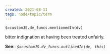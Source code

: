 ```yaml
---
created: 2021-08-11
tags: node/topic/term
---
```

`$=customJS.dv_funcs.mentionedIn(dv)`

 bitter indignation at having been treated unfairly.

**See**:: 
*`$=customJS.dv_funcs.outlinedIn(dv, this)`*


